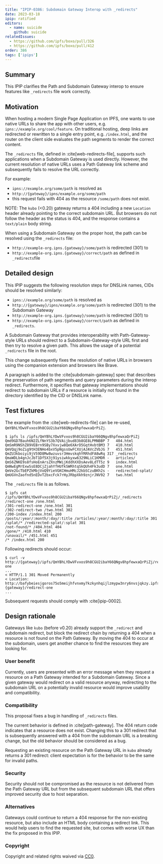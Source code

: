 ```yaml
---
title: "IPIP-0386: Subdomain Gateway Interop with _redirects"
date: 2023-03-18
ipip: ratified
editors:
  - name: suicide
    github: suicide
relatedIssues:
  - https://github.com/ipfs/boxo/pull/326
  - https://github.com/ipfs/boxo/pull/412
order: 386
tags: ['ipips']
---
```


## Summary

This IPIP clarifies the Path and Subdomain Gateway interop to
ensure features like `_redirects` file work correctly.

## Motivation

When hosting a modern Single Page Application on IPFS, one wants to use native
URLs to share the app with other users, e.g. `ipns://example.org/cool/feature`.
On traditional hosting, deep links are redirected or rewritten to a single
entry point, e.g. `/index.html`, and the router on the client side evaluates
the path segments to render the correct content.

The `_redirects` file, defined in :cite[web-redirects-file],
supports such applications when a Subdomain Gateway is used directly. However,
the current resolution of native URLs uses a Path Gateway link scheme and
subsequently fails to resolve the URL correctly.

For example:

- `ipns://example.org/some/path` is resolved as
- `http://{gateway}/ipns/example.org/some/path`
- this request fails with 404 as the resource `/some/path` does not exist.

NOTE: The `kubo` (<0.20) gateway returns a 404 including a new `Location` header
already pointing to the correct subdomain URL. But browsers do not follow the
header as the status is 404, and the response contains a `text/plain` body
string.

When using a Subdomain Gateway on the proper host, the path can be resolved
using the `_redirects` file:

- `http://example-org.ipns.{gateway}/some/path` is redirected (301) to
- `http://example-org.ipns.{gateway}/correct/path` as defined in
  `_redirects`file


## Detailed design

This IPIP suggests the following resolution steps for DNSLink names, CIDs
should be resolved similarly:

- `ipns://example.org/some/path` is resolved as
- `http://{gateway}/ipns/example.org/some/path` is redirected (301) to the
  Subdomain Gateway
- `http://example-org.ipns.{gateway}/some/path` is redirected (301) to
- `http://example-org.ipns.{gateway}/correct/path` as defined in `_redirects`.

A Subdomain Gateway that provides interoperability with Path-Gateway-style URLs
should redirect to a Subdomain-Gateway-style URL first and then try to resolve
a given path. This allows the usage of a potential `_redirects` file in the
root.

This change subsequently fixes the resolution of native URLs in browsers using
the companion extension and browsers like Brave.

A paragraph is added to the :cite[subdomain-gateway]
spec that describes the preservation of path segments and query parameters
during the interop redirect. Furthermore, it specifies that gateway
implementations should redirect to subdomain URLs if a resource is initially
not found in the directory identified by the CID or DNSLink name.

## Test fixtures

The example from the :cite[web-redirects-file] can be re-used,
`QmYBhLYDwVFvxos9h8CGU2ibaY66QNgv8hpfewxaQrPiZj`.

```
$ ipfs ls /ipfs/QmYBhLYDwVFvxos9h8CGU2ibaY66QNgv8hpfewxaQrPiZj
Qmd9GD7Bauh6N2ZLfNnYS3b7QVAijbud83b8GE8LPMNBBP 7   404.html
QmSmR9NShZ89VEBrn9SBy7Xxvjw8Qe6XArD5GqtHvbtBM3 7   410.html
QmVQqj9oZig9tH3ENHo4bxV5pNgssUwFCXUjAJAVcZVbJG 7   451.html
QmZU3kboiyi9jV59D8Mw8wzuvsr3HmvskqhYRRhdFA8wRq 317 _redirects
QmaWDLb4gnJcJbT1Df5X3j91ysiwkkyxw6329NLiC1KMDR -   articles/
QmS6ZNKE9s8fsHoEnArsZXnzMWijKddhXXDsAev8LdTT5z 9   index.html
QmNwEgMrExwSsE8DCjZjahYfHUfkSWRhtqSkQUh4Fk3udD 7   one.html
QmVe2GcTbEPZkMbjVoQ9YieVGKCHmuHMcJ2kbSCzuBKh2s -   redirected-splat/
QmUGVnZaofnd5nEDvT2bxcFck7rHyJRbpXkh9znjrJNV92 7   two.html
```

The `_redirects` file is as follows.

```
$ ipfs cat /ipfs/QmYBhLYDwVFvxos9h8CGU2ibaY66QNgv8hpfewxaQrPiZj/_redirects
/redirect-one /one.html
/301-redirect-one /one.html 301
/302-redirect-two /two.html 302
/200-index /index.html 200
/posts/:year/:month/:day/:title /articles/:year/:month/:day/:title 301
/splat/* /redirected-splat/:splat 301
/not-found/* /404.html 404
/gone/* /410.html 410
/unavail/* /451.html 451
/* /index.html 200
```

Following redirects should occur:

```
$ curl -v http://{gateway}/ipfs/QmYBhLYDwVFvxos9h8CGU2ibaY66QNgv8hpfewxaQrPiZj/redirect-one
...
< HTTP/1.1 301 Moved Permanently
< Location: http://bafybeiesjgoros75o5meijhfvnxmy7kzkynhqijlzmypw3nry6nvsjqkzy.ipfs.{gateway}/redirect-one
...
```

Subsequent requests should comply with :cite[ipip-0002].

## Design rationale

Gateways like `kubo` (before v0.20) already support the `_redirect` and
subdomain redirect, but block the redirect chain by returning a 404 when a
resource is not found on the Path Gateway. By moving the 404 to occur at the
subdomain, users get another chance to find the resources they are looking for.

### User benefit

Currently, users are presented with an error message when they request a
resource on a Path Gateway intended for a Subdomain Gateway. Since a given
gateway would redirect on a valid resource anyway, redirecting to the subdomain
URL on a potentially invalid resource would improve usability and
compatibility.

### Compatibility

This proposal fixes a bug in handling of `_redirects` files.

The current behavior is defined in :cite[path-gateway]. The
404 return code indicates that a resource does not exist. Changing this to a
301 redirect that is subsequently answered with a 404 from the subdomain URL
is a breaking change, but the old behavior should be considered as a bug.

Requesting an existing resource on the Path Gateway URL in `kubo` already
returns a 301 redirect: client expectation is for the behavior to be the same
for invalid paths.


### Security

Security should not be compromised as the resource is not delivered from the
Path Gateway URL but from the subsequent subdomain URL that offers improved
security due to host separation.

### Alternatives

Gateways could continue to return a 404 response for the non-existing resource,
but also include an HTML body containing a redirect link. This would help users
to find the requested site, but comes with worse UX than the fix proposed in
this IPIP.

### Copyright

Copyright and related rights waived via [CC0](https://creativecommons.org/publicdomain/zero/1.0/).
